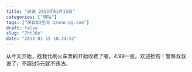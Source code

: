 ```yaml
---
title: "说说 2013年01月15日"
categories: ["嘀咕"]
tags: ["来自QQ空间 qzone.qq.com"]
draft: false
slug: "7htJ6x"
date: "2013-01-15 10:34:52"
---
```


从今天开始，找我代刷火车票的开始收费了喔，4.99一张。欢迎抢购！警察叔叔说了，不超过5元就不违法。
